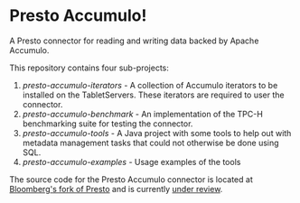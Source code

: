 <!---
Copyright 2016 Bloomberg L.P.

Licensed under the Apache License, Version 2.0 (the "License");
you may not use this file except in compliance with the License.
You may obtain a copy of the License at

    http://www.apache.org/licenses/LICENSE-2.0

Unless required by applicable law or agreed to in writing, software
distributed under the License is distributed on an "AS IS" BASIS,
WITHOUT WARRANTIES OR CONDITIONS OF ANY KIND, either express or implied.
See the License for the specific language governing permissions and
limitations under the License.
-->

# Presto Accumulo!

A Presto connector for reading and writing data backed by Apache Accumulo.

This repository contains four sub-projects:

1. _presto-accumulo-iterators_ - A collection of Accumulo iterators to be installed on the TabletServers.  These iterators are required to user the connector.
2. _presto-accumulo-benchmark_ - An implementation of the TPC-H benchmarking suite for testing the connector.
3. _presto-accumulo-tools_ - A Java project with some tools to help out with metadata management tasks that could not otherwise be done using SQL.
4. _presto-accumulo-examples_ - Usage examples of the tools

The source code for the Presto Accumulo connector is located at [Bloomberg's fork of Presto](https://github.com/bloomberg/presto) and is currently [under review](https://github.com/prestodb/presto/pull/5030).
